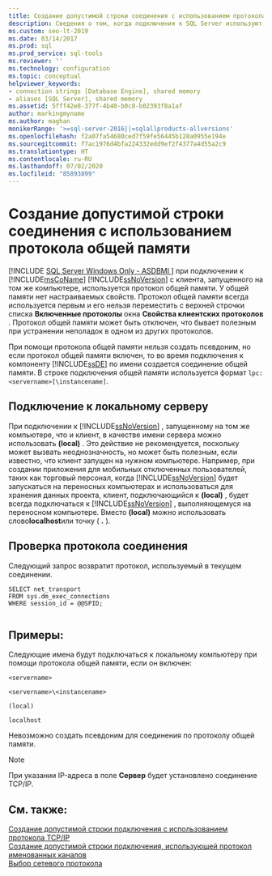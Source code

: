 ```yaml
---
title: Создание допустимой строки соединения с использованием протокола общей памяти
description: Сведения о том, когда подключения к SQL Server используют протокол общей памяти и как создать допустимую строку подключения для этого протокола.
ms.custom: seo-lt-2019
ms.date: 03/14/2017
ms.prod: sql
ms.prod_service: sql-tools
ms.reviewer: ''
ms.technology: configuration
ms.topic: conceptual
helpviewer_keywords:
- connection strings [Database Engine], shared memory
- aliases [SQL Server], shared memory
ms.assetid: 5fff42e8-377f-4b40-b0c8-b02393f8a1af
author: markingmyname
ms.author: maghan
monikerRange: '>=sql-server-2016||=sqlallproducts-allversions'
ms.openlocfilehash: f2a07fa54680ced7f59fe56445b128a0955e194e
ms.sourcegitcommit: f7ac1976d4bfa224332edd9ef2f4377a4d55a2c9
ms.translationtype: HT
ms.contentlocale: ru-RU
ms.lasthandoff: 07/02/2020
ms.locfileid: "85893899"
---
```

# <a name="creating-a-valid-connection-string-using-shared-memory-protocol"></a>Создание допустимой строки соединения с использованием протокола общей памяти
[!INCLUDE [SQL Server Windows Only - ASDBMI ](../../includes/applies-to-version/sql-windows-only-asdbmi.md)]
  при подключении к [!INCLUDE[msCoName](../../includes/msconame-md.md)] [!INCLUDE[ssNoVersion](../../includes/ssnoversion-md.md)] с клиента, запущенного на том же компьютере, используется протокол общей памяти. У общей памяти нет настраиваемых свойств. Протокол общей памяти всегда используется первым и его нельзя переместить с верхней строчки списка **Включенные протоколы** окна **Свойства клиентских протоколов** . Протокол общей памяти может быть отключен, что бывает полезным при устранении неполадок в одном из других протоколов.  
  
 При помощи протокола общей памяти нельзя создать псевдоним, но если протокол общей памяти включен, то во время подключения к компоненту [!INCLUDE[ssDE](../../includes/ssde-md.md)] по имени создается соединение общей памяти. В строке подключения общей памяти используется формат `lpc:<servername>[\instancename]`.  
  
## <a name="connecting-to-the-local-server"></a>Подключение к локальному серверу  
 При подключении к [!INCLUDE[ssNoVersion](../../includes/ssnoversion-md.md)] , запущенному на том же компьютере, что и клиент, в качестве имени сервера можно использовать **(local)** . Это действие не рекомендуется, поскольку может вызвать неоднозначность, но может быть полезным, если известно, что клиент запущен на нужном компьютере. Например, при создании приложения для мобильных отключенных пользователей, таких как торговый персонал, когда [!INCLUDE[ssNoVersion](../../includes/ssnoversion-md.md)] будет запускаться на переносных компьютерах и использоваться для хранения данных проекта, клиент, подключающийся к **(local)** , будет всегда подключаться к [!INCLUDE[ssNoVersion](../../includes/ssnoversion-md.md)] , выполняющемуся на переносном компьютере. Вместо **(local)** можно использовать слово**localhost**или точку ( **.** ).  
  
## <a name="verifying-your-connection-protocol"></a>Проверка протокола соединения  
 Следующий запрос возвратит протокол, используемый в текущем соединении.  
  
```  
SELECT net_transport   
FROM sys.dm_exec_connections   
WHERE session_id = @@SPID;  
  
```  
  
## <a name="examples"></a>Примеры:  
 Следующие имена будут подключаться к локальному компьютеру при помощи протокола общей памяти, если он включен:  
  
 `<servername>`  
  
 `<servername>\<instancename>`  
  
 `(local)`  
  
 `localhost`  
  
 Невозможно создать псевдоним для соединения по протоколу общей памяти.  
  
> [!NOTE]  
>  При указании IP-адреса в поле **Сервер** будет установлено соединение TCP/IP.  
  
## <a name="see-also"></a>См. также:  
 [Создание допустимой строки подключения с использованием протокола TCP/IP](../../tools/configuration-manager/creating-a-valid-connection-string-using-tcp-ip.md)   
 [Создание допустимой строки подключения, использующей протокол именованных каналов](https://msdn.microsoft.com/library/90930ff2-143b-4651-8ae3-297103600e4f)   
 [Выбор сетевого протокола](https://msdn.microsoft.com/library/6565fb7d-b076-4447-be90-e10d0dec359a)  
  
  
